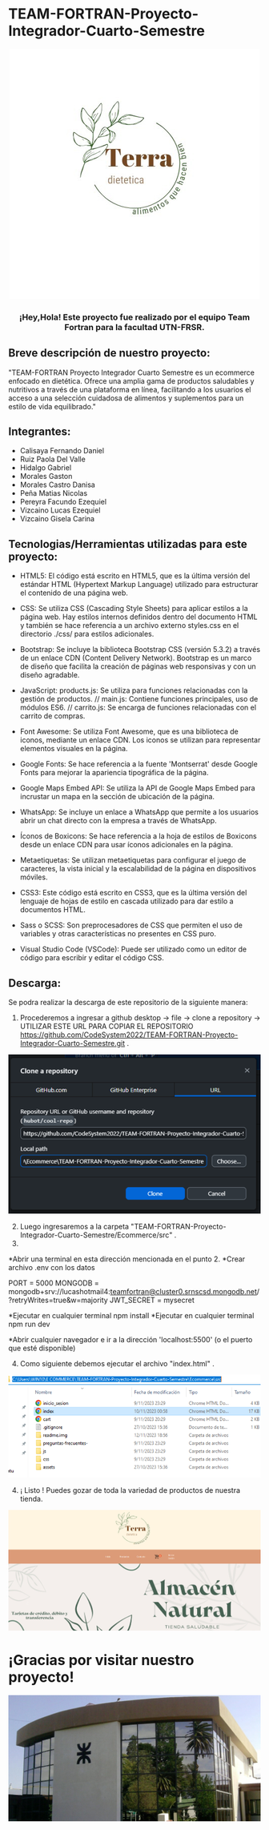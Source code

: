 # TEAM-FORTRAN-Proyecto-Integrador-Cuarto-Semestre
<div align="center">
<img src="Ecommerce/src/assets/logo/logo.png" alt="Tienda Saludable">
<h3>¡Hey,Hola! Este proyecto fue realizado por el equipo Team Fortran para la facultad UTN-FRSR.</h3>
</div>

## Breve descripción de nuestro proyecto:

"TEAM-FORTRAN Proyecto Integrador Cuarto Semestre es un ecommerce enfocado en dietética. Ofrece una amplia gama de productos saludables y nutritivos a través de una plataforma en línea, facilitando a los usuarios el acceso a una selección cuidadosa de alimentos y suplementos para un estilo de vida equilibrado."

## Integrantes:
- Calisaya Fernando Daniel
- Ruiz Paola Del Valle
- Hidalgo Gabriel 
- Morales Gaston
- Morales Castro Danisa 
- Peña Matias Nicolas
- Pereyra Facundo Ezequiel 
- Vizcaino Lucas Ezequiel
- Vizcaino Gisela Carina

## Tecnologias/Herramientas utilizadas para este proyecto:

- HTML5: El código está escrito en HTML5, que es la última versión del estándar HTML (Hypertext Markup Language) utilizado para estructurar el contenido de una página web.

- CSS: Se utiliza CSS (Cascading Style Sheets) para aplicar estilos a la página web. Hay estilos internos definidos dentro del documento HTML y también se hace referencia a un archivo externo styles.css en el directorio ./css/ para estilos adicionales.

- Bootstrap: Se incluye la biblioteca Bootstrap CSS (versión 5.3.2) a través de un enlace CDN (Content Delivery Network). Bootstrap es un marco de diseño que facilita la creación de páginas web responsivas y con un diseño agradable.

- JavaScript: products.js: Se utiliza para funciones relacionadas con la gestión de productos. // main.js: Contiene funciones principales, uso de módulos ES6. // carrito.js: Se encarga de funciones relacionadas con el carrito de compras.

- Font Awesome: Se utiliza Font Awesome, que es una biblioteca de iconos, mediante un enlace CDN. Los iconos se utilizan para representar elementos visuales en la página.

- Google Fonts: Se hace referencia a la fuente 'Montserrat' desde Google Fonts para mejorar la apariencia tipográfica de la página.

- Google Maps Embed API: Se utiliza la API de Google Maps Embed para incrustar un mapa en la sección de ubicación de la página.

- WhatsApp: Se incluye un enlace a WhatsApp que permite a los usuarios abrir un chat directo con la empresa a través de WhatsApp.

- Íconos de Boxicons: Se hace referencia a la hoja de estilos de Boxicons desde un enlace CDN para usar íconos adicionales en la página.

- Metaetiquetas: Se utilizan metaetiquetas para configurar el juego de caracteres, la vista inicial y la escalabilidad de la página en dispositivos móviles.

- CSS3: Este código está escrito en CSS3, que es la última versión del lenguaje de hojas de estilo en cascada utilizado para dar estilo a documentos HTML.

- Sass o SCSS: Son preprocesadores de CSS que permiten el uso de variables y otras características no presentes en CSS puro.

- Visual Studio Code (VSCode): Puede ser utilizado como un editor de código para escribir y editar el código CSS.

## Descarga:

Se podra realizar la descarga de este repositorio de la siguiente manera:

1. Procederemos a ingresar a github desktop -> file -> clone a repository -> UTILIZAR ESTE URL PARA COPIAR EL REPOSITORIO  https://github.com/CodeSystem2022/TEAM-FORTRAN-Proyecto-Integrador-Cuarto-Semestre.git .
   
<div align="center">
<img src="Ecommerce/src/readme-img/clonar.png" alt="Clonacion del Repositorio">
</div>

2. Luego ingresaremos a la carpeta "TEAM-FORTRAN-Proyecto-Integrador-Cuarto-Semestre/Ecommerce/src" .
3. 
*Abrir una terminal en esta dirección mencionada en el punto 2.
*Crear archivo .env con los datos

PORT = 5000
MONGODB = mongodb+srv://lucashotmail4:teamfortran@cluster0.srnscsd.mongodb.net/?retryWrites=true&w=majority
JWT_SECRET = mysecret

*Ejecutar en cualquier terminal npm install
*Ejecutar en cualquier terminal npm run dev

*Abrir cualquier navegador e ir a la dirección 'localhost:5500' (o el puerto que esté disponible)

4. Como siguiente debemos ejecutar el archivo "index.html" .
<div align="center">
<img src="Ecommerce/src/readme-img/index.png" alt="Ejecucion index.html para abrir tienda">
</div>

4. ¡ Listo ! Puedes gozar de toda la variedad de productos de nuestra tienda.
<div align="center">
<img src="Ecommerce/src/readme-img/Pagina principal.png" alt="Nuestra tienda con su saludable atencion">
</div>

# ¡Gracias por visitar nuestro proyecto!

<div align="center">
<img src="Ecommerce/src/readme-img/FRSR.jpg" alt="UTN FRSR">
</div>

